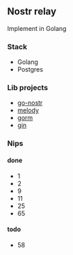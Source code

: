 ## Nostr relay

Implement in Golang

### Stack

- Golang
- Postgres

### Lib projects

- [go-nostr](https://github.com/nbd-wtf/go-nostr)
- [melody](github.com/olahol/melody)
- [gorm](github.com/jinzhu/gorm)
- [gin](github.com/gin-gonic/gin)

### Nips

#### done
- 1
- 2
- 9  
- 11
- 25
- 65
#### todo
- 58

